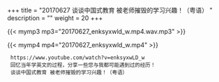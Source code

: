 +++
title = "20170627  谈谈中国式教育 被老师摧毁的学习兴趣！（粤语） "
description = ""
weight = 20
+++

{{< mymp3 mp3="20170627_enksyxwld_w.mp4.wav.mp3" >}}

{{< mymp4 mp4="20170627_enksyxwld_w.mp4" >}}

     https://www.youtube.com/watch?v=enksyxwLD_w 
     回忆当年学英文的过程，分享一些您与我都可能遇到过的经历！ 
     谈谈中国式教育 被老师摧毁的学习兴趣！（粤语） 
